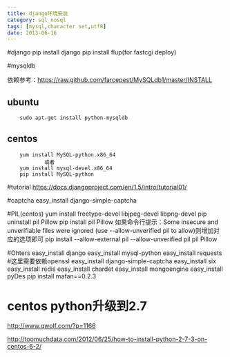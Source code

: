 ```yaml
---
title: django环境安装
category: sql_nosql
tags: [mysql,character set,utf8]
date: 2013-06-16
---
```


#django
		pip install django
		pip install flup(for fastcgi deploy)

#mysqldb

依赖参考：https://raw.github.com/farcepest/MySQLdb1/master/INSTALL

## ubuntu
		sudo apt-get install python-mysqldb
## centos
		yum install MySQL-python.x86_64
                或者
		yum install mysql-devel.x86_64
		pip install MySQL-python



#tutorial
https://docs.djangoproject.com/en/1.5/intro/tutorial01/

#captcha
		easy_install django-simple-captcha

#PIL(centos)
		yum install freetype-devel libjpeg-devel libpng-devel
		pip uninstall pil Pillow
		pip install pil Pillow
如果命令行提示：Some insecure and unverifiable files were ignored (use --allow-unverified pil to allow)则增加对应的选项即可
		pip install --allow-external pil --allow-unverified pil pil Pillow

#Ohters
		easy_install django
		easy_install mysql-python
		easy_install requests #这里需要依赖openssl
		easy_install django-simple-captcha
		easy_install six
		easy_install redis
		easy_install chardet
		easy_install mongoengine
		easy_install pyDes
		pip install mafan==0.2.3

# centos python升级到2.7

http://www.qwolf.com/?p=1166

http://toomuchdata.com/2012/06/25/how-to-install-python-2-7-3-on-centos-6-2/
